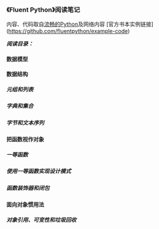### 《Fluent Python》阅读笔记

内容、代码取自[流畅的Python](https://book.douban.com/subject/26278021/ )及网络内容
[官方书本实例链接] (https://github.com/fluentpython/example-code)

***阅读目录：***

#### 数据模型

#### 数据结构

##### 	元组和列表

##### 	字典和集合

##### 	字节和文本序列

#### 把函数视作对象

##### 	一等函数

##### 	使用一等函数实现设计模式

##### 	函数装饰器和闭包

####   面向对象惯用法

#####   对象引用、可变性和垃圾回收







